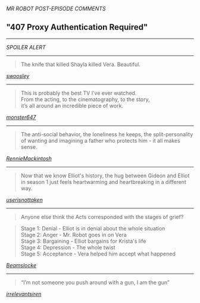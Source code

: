 _MR ROBOT POST-EPISODE COMMENTS_

## "407 Proxy Authentication Required"

---

_SPOILER ALERT_

---

> The knife that killed Shayla killed Vera. Beautiful.

_[swoosley](https://www.reddit.com/r/MrRobot/comments/dwzddh/mr_robot_4x07_407_proxy_authentication_required/f7x97yk/)_

---

> This is probably the best TV I’ve ever watched.  
From the acting, to the cinematography, to the story,  
it’s all around an incredible piece of work.

_[monster647](https://www.reddit.com/r/MrRobot/comments/dwzddh/mr_robot_4x07_407_proxy_authentication_required/f7x96io/)_

---

> The anti-social behavior, the loneliness he keeps, the split-personality of wanting and imagining a father who protects him - it all makes sense.

_[RennieMackintosh](https://www.reddit.com/r/MrRobot/comments/dwzddh/mr_robot_4x07_407_proxy_authentication_required/f7x91nm/)_

---

> Now that we know Elliot's history, the hug between Gideon and Elliot in season 1 just feels heartwarming and heartbreaking in a different way.

_[userisnottaken](https://www.reddit.com/r/MrRobot/comments/dwzddh/mr_robot_4x07_407_proxy_authentication_required/f7x9rjx/)_

---

> Anyone else think the Acts corresponded with the stages of grief?

> Stage 1: Denial - Elliot is in denial about the whole situation  
Stage 2: Anger - Mr. Robot goes in on Vera  
Stage 3: Bargaining - Elliot bargains for Krista's life  
Stage 4: Depression - The whole twist  
Stage 5: Acceptance - Vera helped him accept what happened

_[Beamslocke](https://www.reddit.com/r/MrRobot/comments/dwzddh/mr_robot_4x07_407_proxy_authentication_required/f7x94ra/)_

---

> “I’m not someone you push around with a gun, I am the gun”

_[irrelevantsiren](https://www.reddit.com/r/MrRobot/comments/dwzddh/mr_robot_4x07_407_proxy_authentication_required/f7x947j/)_

